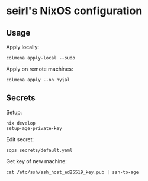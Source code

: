 # seirl's NixOS configuration

## Usage

Apply locally:

    colmena apply-local --sudo

Apply on remote machines:

    colmena apply --on hyjal


## Secrets

Setup:

    nix develop
    setup-age-private-key

Edit secret:

    sops secrets/default.yaml

Get key of new machine:

    cat /etc/ssh/ssh_host_ed25519_key.pub | ssh-to-age
